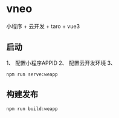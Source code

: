 # vneo
小程序 + 云开发 + taro + vue3

## 启动

1、 配置小程序APPID
2、 配置云开发环境
3、
```shell
npm run serve:weapp
```


## 构建发布

```shell
npm run build:weapp
```
